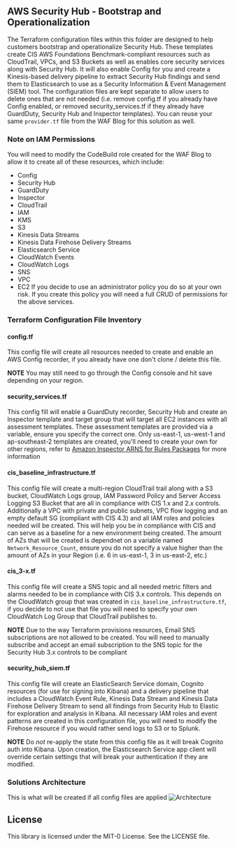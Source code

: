 ## AWS Security Hub - Bootstrap and Operationalization

The Terraform configuration files within this folder are designed to help customers bootstrap and operationalize Security Hub. These templates create CIS AWS Foundations Benchmark-compliant resources such as CloudTrail, VPCs, and S3 Buckets as well as enables core security services along with Security Hub. It will also enable Config for you and create a Kinesis-based delivery pipeline to extract Security Hub findings and send them to Elasticsearch to use as a Security Information & Event Management (SIEM) tool. The configuration files are kept separate to allow users to delete ones that are not needed (i.e. remove config.tf if you already have Config enabled, or removed security_services.tf if they already have GuardDuty, Security Hub and Inspector templates). You can reuse your same `provider.tf` file from the WAF Blog for this solution as well.

### Note on IAM Permissions
You will need to modify the CodeBuild role created for the WAF Blog to allow it to create all of these resources, which include:
- Config
- Security Hub
- GuardDuty
- Inspector
- CloudTrail
- IAM
- KMS
- S3
- Kinesis Data Streams
- Kinesis Data Firehose Delivery Streams
- Elasticsearch Service
- CloudWatch Events
- CloudWatch Logs
- SNS
- VPC
- EC2
If you decide to use an administrator policy you do so at your own risk. If you create this policy you will need a full CRUD of permissions for the above services.

### Terraform Configuration File Inventory
#### config.tf
This config file will create all resources needed to create and enable an AWS Config recorder, if you already have one don't clone / delete this file.

**NOTE** You may still need to go through the Config console and hit save depending on your region.

#### security_services.tf
This config fill will enable a GuardDuty recorder, Security Hub and create an Inspector template and target group that will target all EC2 instances with all assessment templates. These assessment templates are provided via a variable, ensure you specify the correct one. Only us-east-1, us-west-1 and ap-southeast-2 templates are created, you'll need to create your own for other regions, refer to [Amazon Inspector ARNS for Rules Packages](https://docs.aws.amazon.com/inspector/latest/userguide/inspector_rules-arns.html) for more information

#### cis_baseline_infrastructure.tf
This config file will create a multi-region CloudTrail trail along with a S3 bucket, CloudWatch Logs group, IAM Password Policy and Server Access Logging S3 Bucket that are all in compliance with CIS 1.x and 2.x controls. Additionally a VPC with private and public subnets, VPC flow logging and an empty default SG (compliant with CIS 4.3) and all IAM roles and policies needed will be created. This will help you be in compliance with CIS and can serve as a baseline for a new environment being created. The amount of AZs that will be created is dependnet on a variable named `Network_Resource_Count`, ensure you do not specify a value higher than the amount of AZs in your Region (i.e. 6 in us-east-1, 3 in us-east-2, etc.)

#### cis_3-x.tf
This config file will create a SNS topic and all needed metric filters and alarms needed to be in compliance with CIS 3.x controls. This depends on the CloudWatch group that was created in `cis_baseline_infrastructure.tf`, if you decide to not use that file you will need to specify your own CloudWatch Log Group that CloudTrail publishes to.

**NOTE** Due to the way Terraform provisions resources, Email SNS subscriptions are not allowed to be created. You will need to manually subscribe and accept an email subscription to the SNS topic for the Security Hub 3.x controls to be compliant

#### security_hub_siem.tf
This config file will create an ElasticSearch Service domain, Cognito resources (for use for signing into Kibana) and a delivery pipeline that includes a CloudWatch Event Rule, Kinesis Data Stream and Kinesis Data Firehose Delivery Stream to send all findings from Security Hub to Elastic for exploration and analysis in Kibana. All necessary IAM roles and event patterns are created in this configuration file, you will need to modify the Firehose resource if you would rather send logs to S3 or to Splunk.

**NOTE** Do *not* re-apply the state from this config file as it will break Cognito auth into Kibana. Upon creation, the Elasticsearch Service app client will override certain settings that will break your authentication if they are modified.

### Solutions Architecture
This is what will be created if all config files are applied
![Architecture](https://github.com/aws-samples/aws-security-services-with-terraform/blob/master/Architecture.jpg)

## License

This library is licensed under the MIT-0 License. See the LICENSE file.